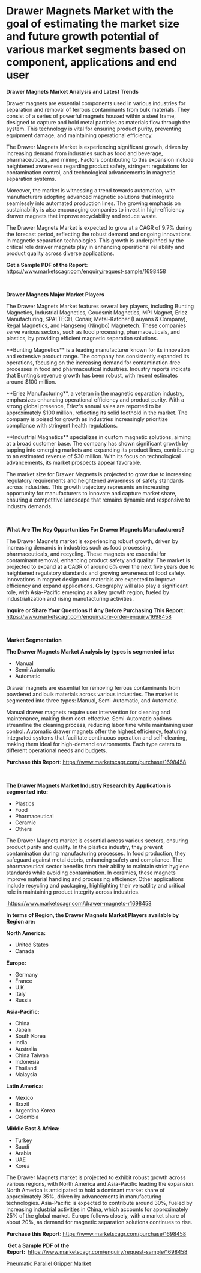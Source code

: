 <p><h1>Drawer Magnets Market with the goal of estimating the market size and future growth potential of various market segments based on component, applications and end user</h1></p><p><strong>Drawer Magnets Market Analysis and Latest Trends</strong></p>
<p><p>Drawer magnets are essential components used in various industries for separation and removal of ferrous contaminants from bulk materials. They consist of a series of powerful magnets housed within a steel frame, designed to capture and hold metal particles as materials flow through the system. This technology is vital for ensuring product purity, preventing equipment damage, and maintaining operational efficiency.</p><p>The Drawer Magnets Market is experiencing significant growth, driven by increasing demand from industries such as food and beverage, pharmaceuticals, and mining. Factors contributing to this expansion include heightened awareness regarding product safety, stringent regulations for contamination control, and technological advancements in magnetic separation systems. </p><p>Moreover, the market is witnessing a trend towards automation, with manufacturers adopting advanced magnetic solutions that integrate seamlessly into automated production lines. The growing emphasis on sustainability is also encouraging companies to invest in high-efficiency drawer magnets that improve recyclability and reduce waste.</p><p>The Drawer Magnets Market is expected to grow at a CAGR of 9.7% during the forecast period, reflecting the robust demand and ongoing innovations in magnetic separation technologies. This growth is underpinned by the critical role drawer magnets play in enhancing operational reliability and product quality across diverse applications.</p></p>
<p><strong>Get a Sample PDF of the Report:&nbsp;</strong> <a href="https://www.marketscagr.com/enquiry/request-sample/1698458?utm_campaign=1909&utm_medium=2&utm_source=Github&utm_content=ia&utm_term=17022025&utm_id=drawer-magnets">https://www.marketscagr.com/enquiry/request-sample/1698458</a></p>
<p>&nbsp;</p>
<p><strong>Drawer Magnets Major Market Players</strong></p>
<p><p>The Drawer Magnets Market features several key players, including Bunting Magnetics, Industrial Magnetics, Goudsmit Magnetics, MPI Magnet, Eriez Manufacturing, SPALTECH, Conair, Metal-Katcher (Lauyans & Company), Regal Magnetics, and Hangseng (Ningbo) Magnetech. These companies serve various sectors, such as food processing, pharmaceuticals, and plastics, by providing efficient magnetic separation solutions.</p><p>**Bunting Magnetics** is a leading manufacturer known for its innovation and extensive product range. The company has consistently expanded its operations, focusing on the increasing demand for contamination-free processes in food and pharmaceutical industries. Industry reports indicate that Bunting’s revenue growth has been robust, with recent estimates around $100 million.</p><p>**Eriez Manufacturing**, a veteran in the magnetic separation industry, emphasizes enhancing operational efficiency and product purity. With a strong global presence, Eriez's annual sales are reported to be approximately $100 million, reflecting its solid foothold in the market. The company is poised for growth as industries increasingly prioritize compliance with stringent health regulations.</p><p>**Industrial Magnetics** specializes in custom magnetic solutions, aiming at a broad customer base. The company has shown significant growth by tapping into emerging markets and expanding its product lines, contributing to an estimated revenue of $30 million. With its focus on technological advancements, its market prospects appear favorable.</p><p>The market size for Drawer Magnets is projected to grow due to increasing regulatory requirements and heightened awareness of safety standards across industries. This growth trajectory represents an increasing opportunity for manufacturers to innovate and capture market share, ensuring a competitive landscape that remains dynamic and responsive to industry demands.</p></p>
<p>&nbsp;</p>
<p><strong>What Are The Key Opportunities For Drawer Magnets Manufacturers?</strong></p>
<p><p>The Drawer Magnets market is experiencing robust growth, driven by increasing demands in industries such as food processing, pharmaceuticals, and recycling. These magnets are essential for contaminant removal, enhancing product safety and quality. The market is projected to expand at a CAGR of around 6% over the next five years due to heightened regulatory standards and growing awareness of food safety. Innovations in magnet design and materials are expected to improve efficiency and expand applications. Geography will also play a significant role, with Asia-Pacific emerging as a key growth region, fueled by industrialization and rising manufacturing activities.</p></p>
<p><strong>Inquire or Share Your Questions If Any Before Purchasing This Report:</strong> <a href="https://www.marketscagr.com/enquiry/pre-order-enquiry/1698458?utm_campaign=1909&utm_medium=2&utm_source=Github&utm_content=ia&utm_term=17022025&utm_id=drawer-magnets">https://www.marketscagr.com/enquiry/pre-order-enquiry/1698458</a></p>
<p>&nbsp;</p>
<p><strong>Market Segmentation</strong></p>
<p><strong>The Drawer Magnets Market Analysis by types is segmented into:</strong></p>
<p><ul><li>Manual</li><li>Semi-Automatic</li><li>Automatic</li></ul></p>
<p><p>Drawer magnets are essential for removing ferrous contaminants from powdered and bulk materials across various industries. The market is segmented into three types: Manual, Semi-Automatic, and Automatic. </p><p>Manual drawer magnets require user intervention for cleaning and maintenance, making them cost-effective. Semi-Automatic options streamline the cleaning process, reducing labor time while maintaining user control. Automatic drawer magnets offer the highest efficiency, featuring integrated systems that facilitate continuous operation and self-cleaning, making them ideal for high-demand environments. Each type caters to different operational needs and budgets.</p></p>
<p><strong>Purchase this Report:&nbsp;</strong><a href="https://www.marketscagr.com/purchase/1698458?utm_campaign=1909&utm_medium=2&utm_source=Github&utm_content=ia&utm_term=17022025&utm_id=drawer-magnets">https://www.marketscagr.com/purchase/1698458</a></p>
<p>&nbsp;</p>
<p><strong>The Drawer Magnets Market Industry Research by Application is segmented into:</strong></p>
<p><ul><li>Plastics</li><li>Food</li><li>Pharmaceutical</li><li>Ceramic</li><li>Others</li></ul></p>
<p><p>The Drawer Magnets market is essential across various sectors, ensuring product purity and quality. In the plastics industry, they prevent contamination during manufacturing processes. In food production, they safeguard against metal debris, enhancing safety and compliance. The pharmaceutical sector benefits from their ability to maintain strict hygiene standards while avoiding contamination. In ceramics, these magnets improve material handling and processing efficiency. Other applications include recycling and packaging, highlighting their versatility and critical role in maintaining product integrity across industries.</p></p>
<p><a href="https://www.marketscagr.com/drawer-magnets-r1698458?utm_campaign=1909&utm_medium=2&utm_source=Github&utm_content=ia&utm_term=17022025&utm_id=drawer-magnets">&nbsp;https://www.marketscagr.com/drawer-magnets-r1698458</a></p>
<p><strong>In terms of Region, the Drawer Magnets Market Players available by Region are:</strong></p>
<p>
    <p> <strong> North America: </strong>
        <ul>
            <li>United States</li>
            <li>Canada</li>
        </ul>
        </p> 
    <p> <strong> Europe: </strong>
        <ul>
            <li>Germany</li>
            <li>France</li>
            <li>U.K.</li>
            <li>Italy</li>
            <li>Russia</li>
        </ul>
        </p> 
    <p> <strong> Asia-Pacific: </strong>
        <ul>
            <li>China</li>
            <li>Japan</li>
            <li>South Korea</li>
            <li>India</li>
            <li>Australia</li>
            <li>China Taiwan</li>
            <li>Indonesia</li>
            <li>Thailand</li>
            <li>Malaysia</li>
        </ul>
        </p> 
    <p> <strong> Latin America: </strong>
        <ul>
            <li>Mexico</li>
            <li>Brazil</li>
            <li>Argentina Korea</li>
            <li>Colombia</li>
        </ul>
        </p> 
    <p> <strong> Middle East & Africa: </strong>
        <ul>
            <li>Turkey</li>
            <li>Saudi</li>
            <li>Arabia</li>
            <li>UAE</li>
            <li>Korea</li>
        </ul>
    </p>
    </p>
<p><p>The Drawer Magnets market is projected to exhibit robust growth across various regions, with North America and Asia-Pacific leading the expansion. North America is anticipated to hold a dominant market share of approximately 35%, driven by advancements in manufacturing technologies. Asia-Pacific is expected to contribute around 30%, fueled by increasing industrial activities in China, which accounts for approximately 25% of the global market. Europe follows closely, with a market share of about 20%, as demand for magnetic separation solutions continues to rise.</p></p>
<p><strong>Purchase this Report: </strong><a href="https://www.marketscagr.com/purchase/1698458?utm_campaign=1909&utm_medium=2&utm_source=Github&utm_content=ia&utm_term=17022025&utm_id=drawer-magnets">https://www.marketscagr.com/purchase/1698458</a></p>
<p>&nbsp;<strong>Get a Sample PDF of the Report:&nbsp;&nbsp;</strong><a href="https://www.marketscagr.com/enquiry/request-sample/1698458?utm_campaign=1909&utm_medium=2&utm_source=Github&utm_content=ia&utm_term=17022025&utm_id=drawer-magnets">https://www.marketscagr.com/enquiry/request-sample/1698458</a></p>
<p><strong></strong></p>
<p><p><a href="https://github.com/luckyshygirl/Market-Research-Report-List-7/blob/main/pneumatic-parallel-gripper-market.md?utm_campaign=1909&utm_medium=2&utm_source=Github&utm_content=ia&utm_term=17022025&utm_id=drawer-magnets">Pneumatic Parallel Gripper Market</a></p></p>